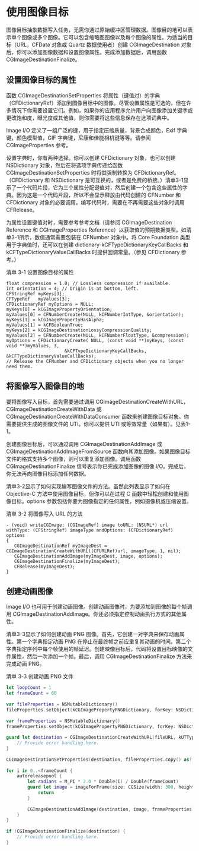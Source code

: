 # 使用图像目标

图像目标抽象数据写入任务，无需你通过原始缓冲区管理数据。图像目的地可以表示单个图像或多个图像。它可以包含缩略图图像以及每个图像的属性。为适当的目标（URL，CFData 对象或 Quartz 数据使用者）创建 CGImageDestination 对象后，你可以添加图像数据和设置图像属性。完成添加数据后，调用函数 CGImageDestinationFinalize。

## 设置图像目标的属性

函数 CGImageDestinationSetProperties 将属性（键值对）的字典（CFDictionaryRef）添加到图像目标中的图像。尽管设置属性是可选的，但在许多情况下你需要设置它们。例如，如果你的应用程序允许用户向图像添加关键字或更改饱和度，曝光度或其他值，则你需要将这些信息保存在选项词典中。

Image I/O 定义了一组广泛的键，用于指定压缩质量，背景合成颜色，Exif 字典键，颜色模型值，GIF 字典键，尼康和佳能相机键等等。请参阅 CGImageProperties 参考。

设置字典时，你有两种选择。你可以创建 CFDictionary 对象，也可以创建 NSDictionary 对象，然后在将选项字典传递给函数 CGImageDestinationSetProperties 时将其强制转换为 CFDictionaryRef。（CFDictionary 和 NSDictionary 是可互换的，或者是免费的桥接。）清单3-1显示了一个代码片段，它为三个属性分配键值对，然后创建一个包含这些属性的字典。因为这是一个代码片段，所以不会显示释放由代码创建的 CFNumber 和 CFDictionary 对象的必要调用。编写代码时，需要在不再需要这些对象时调用 CFRelease。

为属性设置键值对时，需要参考参考文档（请参阅 CGImageDestination Reference 和 CGImageProperties Reference）以获取值的预期数据类型。如清单3-1所示，数值通常需要包装在 CFNumber 对象中。将 Core Foundation 类型用于字典值时，还可以在创建 dictionary-kCFTypeDictionaryKeyCallBacks 和 kCFTypeDictionaryValueCallBacks 时提供回调常量。（参见 CFDictionary 参考。）

清单 3-1 设置图像目标的属性

```objc
float compression = 1.0; // Lossless compression if available.
int orientation = 4; // Origin is at bottom, left.
CFStringRef myKeys[3];
CFTypeRef   myValues[3];
CFDictionaryRef myOptions = NULL;
myKeys[0] = kCGImagePropertyOrientation;
myValues[0] = CFNumberCreate(NULL, kCFNumberIntType, &orientation);
myKeys[1] = kCGImagePropertyHasAlpha;
myValues[1] = kCFBooleanTrue;
myKeys[2] = kCGImageDestinationLossyCompressionQuality;
myValues[2] = CFNumberCreate(NULL, kCFNumberFloatType, &compression);
myOptions = CFDictionaryCreate( NULL, (const void **)myKeys, (const void **)myValues, 3,
                      &kCFTypeDictionaryKeyCallBacks, &kCFTypeDictionaryValueCallBacks);
// Release the CFNumber and CFDictionary objects when you no longer need them.
```

## 将图像写入图像目的地

要将图像写入目标，首先需要通过调用 CGImageDestinationCreateWithURL，CGImageDestinationCreateWithData 或 CGImageDestinationCreateWithDataConsumer 函数来创建图像目标对象。你需要提供生成的图像文件的 UTI。你可以提供 UTI 或等效常量（如果有）。见表1-1。

创建图像目标后，可以通过调用 CGImageDestinationAddImage 或 CGImageDestinationAddImageFromSource 函数向其添加图像。如果图像目标文件的格式支持多个图像，则可以重复添加图像。调用函数 CGImageDestinationFinalize 信号表示你已完成添加图像的图像 I/O。完成后，你无法再向图像目标添加任何数据。

清单3-2显示了如何实现编写图像文件的方法。虽然此列表显示了如何在 Objective-C 方法中使用图像目标，但你可以在过程 C 函数中轻松创建和使用图像目标。options 参数包括你要为图像指定的任何属性，例如摄像机或压缩设置。

清单 3-2 将图像写入 URL 的方法

```objc
- (void) writeCGImage: (CGImageRef) image toURL: (NSURL*) url withType: (CFStringRef) imageType andOptions: (CFDictionaryRef) options
{
   CGImageDestinationRef myImageDest = CGImageDestinationCreateWithURL((CFURLRef)url, imageType, 1, nil);
   CGImageDestinationAddImage(myImageDest, image, options);
   CGImageDestinationFinalize(myImageDest);
   CFRelease(myImageDest);
}
```

## 创建动画图像

Image I/O 也可用于创建动画图像。创建动画图像时，为要添加到图像的每个帧调用 CGImageDestinationAddImage。你还必须指定控制动画执行方式的其他属性。

清单3-3显示了如何创建动画 PNG 图像。首先，它创建一对字典来保存动画属性。第一个字典指定动画 PNG 在停止在最终帧之前应重复其动画的时间。第二个字典指定序列中每个帧使用的帧延迟。创建映像目标后，代码将设置目标映像的文件属性，然后一次添加一个帧。最后，调用 CGImageDestinationFinalize 方法来完成动画 PNG。

清单 3-3 创建动画 PNG 文件

```swift
let loopCount = 1
let frameCount = 60
 
var fileProperties = NSMutableDictionary()
fileProperties.setObject(kCGImagePropertyPNGDictionary, forKey: NSDictionary(dictionary: [kCGImagePropertyAPNGLoopCount: frameCount]))
 
var frameProperties = NSMutableDictionary()
frameProperties.setObject(kCGImagePropertyPNGDictionary, forKey: NSDictionary(dictionary: [kCGImagePropertyAPNGDelayTime: 1.0 / Double(frameCount)]))
 
guard let destination = CGImageDestinationCreateWithURL(fileURL, kUTTypePNG, frameCount, nil) else {
    // Provide error handling here.
}
 
CGImageDestinationSetProperties(destination, fileProperties.copy() as? NSDictionary)
 
for i in 0..<frameCount {
    autoreleasepool {
        let radians = M_PI * 2.0 * Double(i) / Double(frameCount)
        guard let image = imageForFrame(size: CGSize(width: 300, height: 300)) else {
            return
        }
        
        CGImageDestinationAddImage(destination, image, frameProperties)
    }
}
 
if !CGImageDestinationFinalize(destination) {
    // Provide error handling here.
}
```